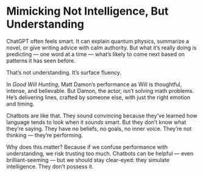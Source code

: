 # Mimicking Not Intelligence, But Understanding

ChatGPT often feels smart. It can explain quantum physics, summarize a novel, or give writing advice with calm authority. But what it’s really doing is predicting — one word at a time — what’s likely to come next based on patterns it has seen before.

That’s not understanding. It’s surface fluency.

In *Good Will Hunting*, Matt Damon’s performance as Will is thoughtful, intense, and believable. But Damon, the actor, isn’t solving math problems. He’s delivering lines, crafted by someone else, with just the right emotion and timing.

Chatbots are like that. They sound convincing because they’ve learned how language tends to look when it *sounds* smart. But they don’t know what they’re saying. They have no beliefs, no goals, no inner voice. They’re not thinking — they’re performing.

Why does this matter? Because if we confuse performance with understanding, we risk trusting too much. Chatbots can be helpful — even brilliant-seeming — but we should stay clear-eyed: they simulate intelligence. They don’t possess it.
